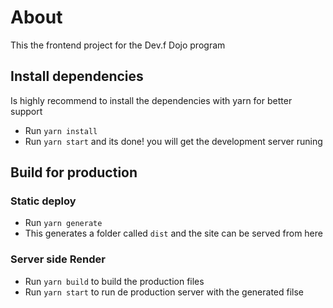 # About
This the frontend project for the Dev.f Dojo program

## Install dependencies
Is highly recommend to install the dependencies with yarn for better support

* Run `yarn install`
* Run `yarn start` and its done! you will get the development server runing

## Build for production

### Static deploy

* Run `yarn generate`
* This generates a folder called `dist` and the site can be served from here

### Server side Render

* Run `yarn build` to build the production files
* Run `yarn start` to run de production server with the generated filse